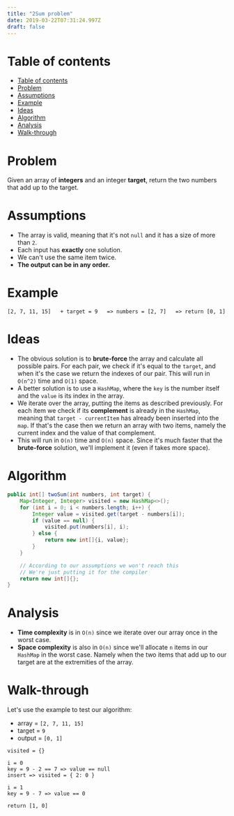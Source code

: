 ```yaml
---
title: "2Sum problem"
date: 2019-03-22T07:31:24.997Z
draft: false
---
```


# Table of contents

- [Table of contents](#table-of-contents)
- [Problem](#problem)
- [Assumptions](#assumptions)
- [Example](#example)
- [Ideas](#ideas)
- [Algorithm](#algorithm)
- [Analysis](#analysis)
- [Walk-through](#walk-through)

# Problem

Given an array of **integers** and an integer **target**, return the two numbers that add up to the target.

# Assumptions

- The array is valid, meaning that it's not `null` and it has a size of more than `2`.
- Each input has **exactly** one solution.
- We can't use the same item twice.
- **The output can be in any order.**

# Example

```text
[2, 7, 11, 15]   + target = 9   => numbers = [2, 7]   => return [0, 1]
```

# Ideas

- The obvious solution is to **brute-force** the array and calculate all possible pairs. For each pair, we check if it's equal to the `target`, and when it's the case we return the indexes of our pair. This will run in `O(n^2)` time and `O(1)` space.
- A better solution is to use a `HashMap`, where the `key` is the number itself and the `value` is its index in the array.
- We iterate over the array, putting the items as described previously. For each item we check if its **complement** is already in the `HashMap`, meaning that `target - currentItem` has already been inserted into the `map`. If that's the case then we return an array with two items, namely the current index and the value of that complement.
- This will run in `O(n)` time and `O(n)` space. Since it's much faster that the **brute-force** solution, we'll implement it (even if takes more space).

# Algorithm

```java
public int[] twoSum(int numbers, int target) {
    Map<Integer, Integer> visited = new HashMap<>();
    for (int i = 0; i < numbers.length; i++) {
        Integer value = visited.get(target - numbers[i]);
        if (value == null) {
            visited.put(numbers[i], i);
        } else {
            return new int[]{i, value};
        }
    }

    // According to our assumptions we won't reach this
    // We're just putting it for the compiler
    return new int[]{};
}
```

# Analysis

- **Time complexity** is in `O(n)` since we iterate over our array once in the worst case.
- **Space complexity** is also in `O(n)` since we'll allocate `n` items in our `HashMap` in the worst case. Namely when the two items that add up to our target are at the extremities of the array.

# Walk-through

Let's use the example to test our algorithm:

- array = `[2, 7, 11, 15]`
- target = `9`
- output = `[0, 1]`

```text
visited = {}

i = 0
key = 9 - 2 == 7 => value == null
insert => visited = { 2: 0 }

i = 1
key = 9 - 7 => value == 0

return [1, 0]
```
